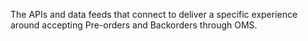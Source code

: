 The APIs and data feeds that connect to deliver a specific experience around accepting Pre-orders and Backorders through OMS.